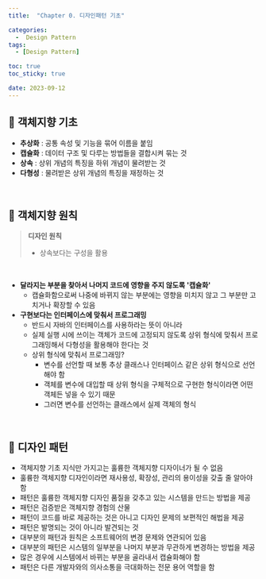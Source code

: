 ```yaml
---
title:  "Chapter 0. 디자인패턴 기초" 

categories:
  -  Design Pattern
tags:
  - [Design Pattern]

toc: true
toc_sticky: true

date: 2023-09-12
---
```


## :pushpin: 객체지향 기초

- <b>추상화</b> : 공통 속성 및 기능을 묶어 이름을 붙임
- <b>캡슐화</b> : 데이터 구조 및 다루는 방법들을 결합시켜 묶는 것
- <b>상속</b> : 상위 개념의 특징을 하위 개념이 물려받는 것
- <b>다형성</b> : 물려받은 상위 개념의 특징을 재정하는 것

<br>

## :pushpin: 객체지향 원칙

> <b>디자인 원칙</b>
> - 상속보다는 구성을 활용

<br>

- <b>달라지는 부분을 찾아서 나머지 코드에 영향을 주지 않도록 '캡슐화'</b>
    - 캡슐화함으로써 나중에 바뀌지 않는 부분에는 영향을 미치지 않고 그 부분만 고치거나 확장할 수 있음
- <b>구현보다는 인터페이스에 맞춰서 프로그래밍</b>
    - 반드시 자바의 인터페이스를 사용하라는 뜻이 아니라
    - 실제 실행 시에 쓰이는 객체가 코드에 고정되지 않도록 상위 형식에 맞춰서 프로그래밍해서 다형성을 활용해야 한다는 것
    - 상위 형식에 맞춰서 프로그래밍?
        - 변수를 선언할 때 보통 추상 클래스나 인터페이스 같은 상위 형식으로 선언해야 함
        - 객체를 변수에 대입할 때 상위 형식을 구체적으로 구현한 형식이라면 어떤 객체든 넣을 수 있기 때문
        - 그러면 변수를 선언하는 클래스에서 실제 객체의 형식
        
<br>

## :pushpin: 디자인 패턴

- 객체지향 기초 지식만 가지고는 훌륭한 객체지향 디자이너가 될 수 없음
- 훌륭한 객체지향 디자인이라면 재사용성, 확장성, 관리의 용이성을 갖출 줄 알아야 함
- 패턴은 훌륭한 객체지향 디자인 품질을 갖추고 있는 시스템을 만드는 방법을 제공
- 패턴은 검증받은 객체지향 경험의 산물
- 패턴이 코드를 바로 제공하는 것은 아니고 디자인 문제의 보편적인 해법을 제공
- 패턴은 발명되는 것이 아니라 발견되는 것
- 대부분의 패턴과 원칙은 소프트웨어의 변경 문제와 연관되어 있음
- 대부분의 패턴은 시스템의 일부분을 나머지 부분과 무관하게 변경하는 방법을 제공
- 많은 경우에 시스템에서 바뀌는 부분을 골라내서 캡슐화해야 함
- 패턴은 다른 개발자와의 의사소통을 극대화하는 전문 용어 역할을 함